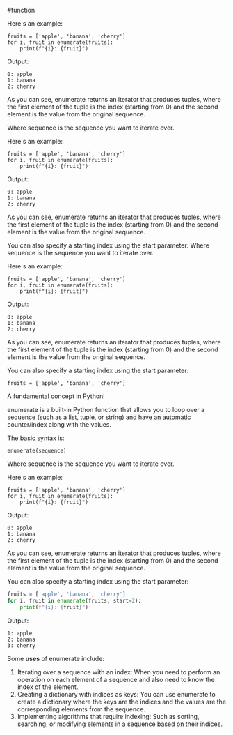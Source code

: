 #function

 Here's an example:

    fruits = ['apple', 'banana', 'cherry']
    for i, fruit in enumerate(fruits):
        print(f"{i}: {fruit}")

  Output:

    0: apple
    1: banana
    2: cherry

  As you can see,  enumerate  returns an iterator that produces tuples, where
  the first element of the tuple is the index (starting from 0) and the second
  element is the value from the original sequence.

  Where  sequence  is the sequence you want to iterate over.

  Here's an example:

    fruits = ['apple', 'banana', 'cherry']
    for i, fruit in enumerate(fruits):
        print(f"{i}: {fruit}")

  Output:

    0: apple
    1: banana
    2: cherry

  As you can see,  enumerate  returns an iterator that produces tuples, where
  the first element of the tuple is the index (starting from 0) and the second
  element is the value from the original sequence.

  You can also specify a starting index using the  start  parameter:
                                                                                                                 Where  sequence  is the sequence you want to iterate over.

  Here's an example:

    fruits = ['apple', 'banana', 'cherry']
    for i, fruit in enumerate(fruits):
        print(f"{i}: {fruit}")

  Output:

    0: apple
    1: banana
    2: cherry

  As you can see,  enumerate  returns an iterator that produces tuples, where
  the first element of the tuple is the index (starting from 0) and the second
  element is the value from the original sequence.

  You can also specify a starting index using the  start  parameter:

    fruits = ['apple', 'banana', 'cherry']

  A fundamental concept in Python!

   enumerate  is a built-in Python function that allows you to loop over a
  sequence (such as a list, tuple, or string) and have an automatic
  counter/index along with the values.

  The basic syntax is:

    enumerate(sequence)

  Where  sequence  is the sequence you want to iterate over.

  Here's an example:

    fruits = ['apple', 'banana', 'cherry']
    for i, fruit in enumerate(fruits):
        print(f"{i}: {fruit}")

  Output:

    0: apple
    1: banana
    2: cherry

  As you can see,  enumerate  returns an iterator that produces tuples, where
  the first element of the tuple is the index (starting from 0) and the second
  element is the value from the original sequence.

  You can also specify a starting index using the  start  parameter:

```python
fruits = ['apple', 'banana', 'cherry']
for i, fruit in enumerate(fruits, start=2):
	print(f"{i}: {fruit}")
```

  Output:

    1: apple
    2: banana
    3: cherry

  Some **uses** of  enumerate  include:

  1. Iterating over a sequence with an index: When you need to perform an
  operation on each element of a sequence and also need to know the index of
  the element.
  2. Creating a dictionary with indices as keys: You can use  enumerate  to
  create a dictionary where the keys are the indices and the values are the
  corresponding elements from the sequence.
  3. Implementing algorithms that require indexing: Such as sorting,
  searching, or modifying elements in a sequence based on their indices.